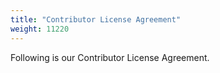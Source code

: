 ```yaml
---
title: "Contributor License Agreement"
weight: 11220
---
```


Following is our Contributor License Agreement.

